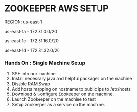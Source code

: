 # ZOOKEEPER AWS SETUP

REGION: us-east-1

us-east-1a  -   172.31.0.0/20

us-east-1c  -   172.31.16.0/20

us-east-1d  -   172.31.32.0/20




### Hands On : Single Machine Setup
1.  SSH into our machine
2.  Install necessary java and helpful packages on the machine
3.  Disable RAM Swap
4.  Add hosts mapping on hostname to public ips to /etc/hosts
5.  Download & Configure Zookeeper on the machine.
6.  Launch Zookeeper on the machine to test
7.  Setup zookeeper as a service on the machine.